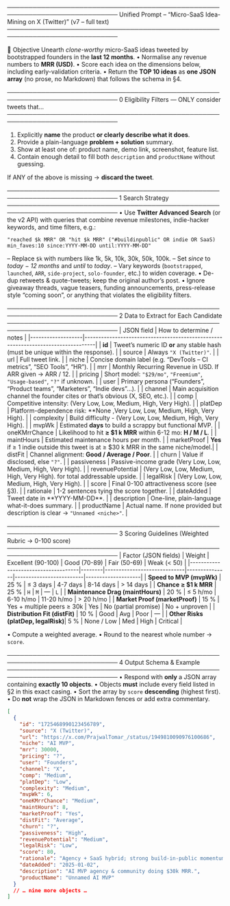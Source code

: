 ────────────────────────────────────────────────────────────────────────────
Unified Prompt – “Micro-SaaS Idea-Mining on X (Twitter)” (v7 – full text)
────────────────────────────────────────────────────────────────────────────

🎯 Objective
Unearth _clone-worthy_ micro-SaaS ideas tweeted by bootstrapped founders
in the **last 12 months**.
• Normalise any revenue numbers to **MRR (USD)**.
• Score each idea on the dimensions below, including early-validation
criteria.
• Return the **TOP 10 ideas** as **one JSON array** (no prose, no
Markdown) that follows the schema in §4.

────────────────────────────────────────────────────────────────────────────
0 Eligibility Filters — ONLY consider tweets that…
────────────────────────────────────────────────────────────────────────────

1. Explicitly **name** the product **or clearly describe what it does**.
2. Provide a plain-language **problem + solution** summary.
3. Show at least one of: product name, demo link, screenshot, feature list.
4. Contain enough detail to fill both `description` and `productName`
   without guessing.

If ANY of the above is missing → **discard the tweet**.

────────────────────────────────────────────────────────────────────────────
1 Search Strategy
────────────────────────────────────────────────────────────────────────────
• Use **Twitter Advanced Search** (or the v2 API) with queries that combine
revenue milestones, indie-hacker keywords, and time filters, e.g.:

`"reached $k MRR" OR "hit $k MRR" ("#buildinpublic" OR indie OR SaaS)
     min_faves:10 since:YYYY-MM-DD until:YYYY-MM-DD"`

– Replace `$k` with numbers like 1k, 5k, 10k, 30k, 50k, 100k.
– Set _since_ to _today − 12 months_ and _until_ to _today_.
– Vary keywords (`bootstrapped`, `launched`, `ARR`, `side-project`,
`solo-founder`, etc.) to widen coverage.
• De-dup retweets & quote-tweets; keep the original author’s post.
• Ignore giveaway threads, vague teasers, funding announcements,
press-release style “coming soon”, or anything that violates the
eligibility filters.

────────────────────────────────────────────────────────────────────────────
2 Data to Extract for Each Candidate
────────────────────────────────────────────────────────────────────────────
| JSON field | How to determine / notes |
|-------------------|----------------------------------------------------------------------------------|
| **id** | Tweet’s numeric ID **or** any stable hash (must be unique within the response). |
| source | Always `"X (Twitter)"`. |
| url | Full tweet link. |
| niche | Concise domain label (e.g. “DevTools – CI metrics”, “SEO Tools”, “HR”). |
| mrr | Monthly Recurring Revenue in USD. If ARR given → ARR / 12. |
| pricing | Short model: `"$29/mo"`, `"Freemium"`, `"Usage-based"`, `"?"` if unknown. |
| user | Primary persona (“Founders”, “Product teams”, “Marketers”, “Indie devs”…). |
| channel | Main acquisition channel the founder cites or that’s obvious (X, SEO, etc.). |
| comp | Competitive intensity: (Very Low, Low, Medium, High, Very High). |
| platDep | Platform-dependence risk: **None ,Very Low, Low, Medium, High, Very High). |
| complexity | Build difficulty - (Very Low, Low, Medium, High, Very High). |
| mvpWk | Estimated **days** to build a scrappy but functional MVP. |
| oneKMrrChance | Likelihood to hit **≥ $1 k MRR** within 6-12 mo: **H / M / L**. |
| maintHours | Estimated maintenance hours per month. |
| marketProof | **Yes** if ≥ 1 indie outside this tweet is at ≥ $30 k MRR in the same niche/model.|
| distFit | Channel alignment: **Good / Average / Poor**. |
| churn | Value if disclosed, else `"?"`. |
| passiveness | Passive-income grade (Very Low, Low, Medium, High, Very High). |
| revenuePotential | (Very Low, Low, Medium, High, Very High). for total addressable upside. |
| legalRisk | (Very Low, Low, Medium, High, Very High). |
| score | Final 0-100 attractiveness score (see §3). |
| rationale | 1-2 sentences tying the score together. |
| dateAdded | Tweet date in **YYYY-MM-DD\*\*. |
| description | One-line, plain-language what-it-does summary. |
| productName | Actual name. If none provided but description is clear → `"Unnamed <niche>"`. |

────────────────────────────────────────────────────────────────────────────
3 Scoring Guidelines (Weighted Rubric → 0-100 score)
────────────────────────────────────────────────────────────────────────────
| Factor (JSON fields) | Weight | Excellent (90-100) | Good (70-89) | Fair (50-69) | Weak (< 50) |
|-------------------------------------|--------|-----------------------------|---------------|-------------------------|--------------------|
| **Speed to MVP (mvpWk)** | 25 % | ≤ 3 days | 4-7 days | 8-14 days | > 14 days |
| **Chance ≥ $1 k MRR** | 25 % | `H` | `M` | — | `L` |
| **Maintenance Drag (maintHours)** | 20 % | ≤ 5 h/mo | 6-10 h/mo | 11-20 h/mo | > 20 h/mo |
| **Market Proof (marketProof)** | 15 % | Yes + multiple peers ≥ 30k | Yes | No (partial promise) | No + unproven |
| **Distribution Fit (distFit)** | 10 % | Good | Avg | Poor | — |
| **Other Risks (platDep, legalRisk)**| 5 % | None / Low | Med | High | Critical |

• Compute a weighted average.
• Round to the nearest whole number → `score`.

────────────────────────────────────────────────────────────────────────────
4 Output Schema & Example
────────────────────────────────────────────────────────────────────────────
• Respond with **only** a JSON array containing **exactly 10 objects**.
• Objects **must** include every field listed in §2 in this exact casing.
• Sort the array by `score` **descending** (highest first).
• Do **not** wrap the JSON in Markdown fences or add extra commentary.

```json
[
  {
    "id": "1725468990123456789",
    "source": "X (Twitter)",
    "url": "https://x.com/PrajwalTomar_/status/1949810090976100686",
    "niche": "AI MVP",
    "mrr": 30000,
    "pricing": "?",
    "user": "Founders",
    "channel": "X",
    "comp": "Medium",
    "platDep": "Low",
    "complexity": "Medium",
    "mvpWk": 6,
    "oneKMrrChance": "Medium",
    "maintHours": 8,
    "marketProof": "Yes",
    "distFit": "Average",
    "churn": "?",
    "passiveness": "High",
    "revenuePotential": "Medium",
    "legalRisk": "Low",
    "score": 80,
    "rationale": "Agency + SaaS hybrid; strong build-in-public momentum.",
    "dateAdded": "2025-01-02",
    "description": "AI MVP agency & community doing $30k MRR.",
    "productName": "Unnamed AI MVP"
  }
  // … nine more objects …
]
```
